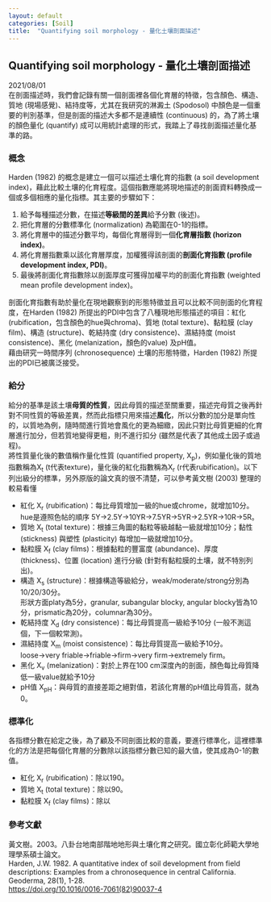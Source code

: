 ```yaml
---
layout: default
categories: [Soil]
title:  "Quantifying soil morphology - 量化土壤剖面描述"
---  
```

## Quantifying soil morphology - 量化土壤剖面描述  
2021/08/01   
在剖面描述時，我們會記錄有關一個剖面裡各個化育層的特徵，包含顏色、構造、質地 (現場感覺)、結持度等，尤其在我研究的淋澱土 (Spodosol) 中顏色是一個重要的判別基準，但是剖面的描述大多都不是連續性 (continuous) 的，為了將土壤的顏色量化 (quantify) 成可以用統計處理的形式，我踏上了尋找剖面描述量化基準的路。  
  
### 概念  
Harden (1982) 的概念是建立一個可以描述土壤化育的指數 (a soil development index)，藉此比較土壤的化育程度。這個指數應能將現地描述的剖面資料轉換成一個或多個相應的量化指標。其主要的步驟如下：  
1. 給予每種描述分數，在描述**等級間的差異**給予分數 (後述)。
2. 把化育層的分數標準化 (normalization) 為範圍在0-1的指標。
3. 將化育層中的描述分數平均，每個化育層得到一個**化育層指數 (horizon index)**。
4. 將化育層指數乘以該化育層厚度，加權獲得該剖面的**剖面化育指數 (profile development index, PDI)**。
5. 最後將剖面化育指數除以剖面厚度可獲得加權平均的剖面化育指數 (weighted mean profile development index)。  
  
剖面化育指數有助於量化在現地觀察到的形態特徵並且可以比較不同剖面的化育程度，在Harden (1982) 所提出的PDI中包含了八種現地形態描述的項目：紅化 (rubification，包含顏色的hue與chroma)、質地 (total texture)、黏粒膜 (clay film)、構造 (structure)、乾結持度 (dry consistence)、濕結持度 (moist consistence)、黑化 (melanization，顏色的value) 及pH值。  
藉由研究一時間序列 (chronosequence) 土壤的形態特徵，Harden (1982) 所提出的PDI已被廣泛接受。  
  
### 給分  
給分的基準是該土壤**母質的性質**，因此母質的描述至關重要，描述完母質之後再針對不同性質的等級差異，然而此指標只用來描述**風化**，所以分數的加分是單向性的，以質地為例，隨時間進行質地會風化的更為細緻，因此只對比母質更細的化育層進行加分，但若質地變得更粗，則不進行扣分 (雖然是代表了其他成土因子或過程)。  
將性質量化後的數值稱作量化性質 (quantified property, X<sub>p</sub>)，例如量化後的質地指數稱為X<sub>t</sub> (t代表texture)，量化後的紅化指數稱為X<sub>r</sub> (r代表rubification)。以下列出級分的標準，另外原版的論文真的很不清楚，可以參考黃文樹 (2003) 整理的較易看懂  
- 紅化 X<sub>r</sub> (rubification)：每比母質增加一級的hue或chrome，就增加10分。</br>hue是遵照色帖的順序 5Y&#8594;2.5Y&#8594;10YR&#8594;7.5YR&#8594;5YR&#8594;2.5YR&#8594;10R&#8594;5R。
- 質地 X<sub>t</sub> (total texture)：根據三角圖的黏粒等級越黏一級就增加10分；黏性 (stickness) 與塑性 (plasticity) 每增加一級就增加10分。  
- 黏粒膜 X<sub>f</sub> (clay films)：根據黏粒的豐富度 (abundance)、厚度 (thickness)、位置 (location) 進行分級 (針對有黏粒膜的土壤，就不特別列出)。
- 構造 X<sub>s</sub> (structure)：根據構造等級給分，weak/moderate/strong分別為10/20/30分。</br>形狀方面platy為5分，granular, subangular blocky, angular blocky皆為10分，prismatic為20分，columnar為30分。
- 乾結持度 X<sub>d</sub> (dry consistence)：每比母質提高一級給予10分 (一般不測這個，下一個較常測)。
- 濕結持度 X<sub>m</sub> (moist consistence)：每比母質提高一級給予10分。</br>loose&#8594;very friable&#8594;friable&#8594;firm&#8594;very firm&#8594;extremely firm。
- 黑化 X<sub>v</sub> (melanization)：對於上界在100 cm深度內的剖面，顏色每比母質降低一級value就給予10分
- pH值 X<sub>pH</sub>：與母質的直接差距之絕對值，若該化育層的pH值比母質高，就為0。
  
### 標準化  
各指標分數在給定之後，為了顧及不同剖面比較的意義，要進行標準化，這裡標準化的方法是把每個化育層的分數除以該指標分數已知的最大值，使其成為0-1的數值。  
- 紅化 X<sub>r</sub> (rubification)：除以190。
- 質地 X<sub>t</sub> (total texture)：除以90。
- 黏粒膜 X<sub>f</sub> (clay films)：除以


  
### 參考文獻  
黃文樹。2003。八卦台地南部階地地形與土壤化育之研究。國立彰化師範大學地理學系碩士論文。  
Harden, J.W. 1982. A quantitative index of soil development from field descriptions: Examples from a chronosequence in central California. Geoderma, 28(1), 1-28.  
<a href="https://doi.org/10.1016/0016-7061(82)90037-4" target="_blank">https://doi.org/10.1016/0016-7061(82)90037-4</a>  
